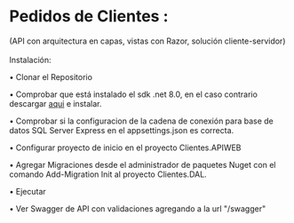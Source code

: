# Pedidos de Clientes :
(API con arquitectura en capas, vistas con Razor, solución cliente-servidor) <br><br>
Instalación:<br>

• Clonar el Repositorio <br>

• Comprobar que está instalado el sdk .net 8.0, en el caso contrario descargar [aqui](https://dotnet.microsoft.com/es-es/download/dotnet/8.0<br>) e instalar.

•	Comprobar si la configuracion de la cadena de conexión para base de datos SQL Server Express en el appsettings.json es correcta. <br>

•	Configurar proyecto de inicio en el proyecto Clientes.APIWEB<br>

•	Agregar Migraciones desde el administrador de paquetes Nuget con el comando Add-Migration Init al proyecto Clientes.DAL.<br>

•	Ejecutar 

•	Ver Swagger de API con validaciones agregando a la url "/swagger"


                                                                                                                                                                        



